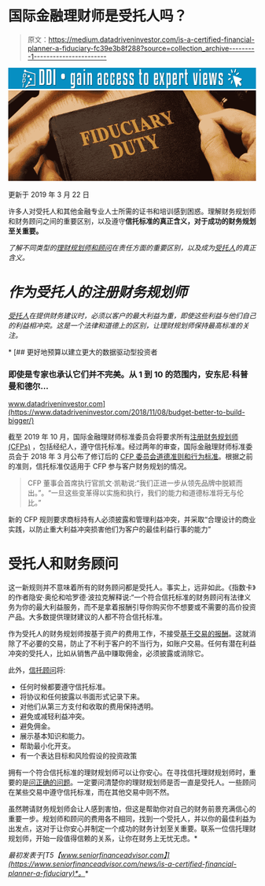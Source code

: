 # 国际金融理财师是受托人吗？

> 原文：<https://medium.datadriveninvestor.com/is-a-certified-financial-planner-a-fiduciary-fc39e3b8f288?source=collection_archive---------1----------------------->

[![](img/ec9e927e6349a6d8070587944c77e0d8.png)](http://www.track.datadriveninvestor.com/1B9E)![](img/326ebf95e77fb7cdf0c228fa4d7b961d.png)

更新于 2019 年 3 月 22 日

许多人对受托人和其他金融专业人士所需的证书和培训感到困惑。理解财务规划师和财务顾问之间的重要区别，以及遵守[](https://www.seniorfinanceadvisor.com/resources/investment-financial-terms-glossary#fiduciaryduty)**信托标准的真正含义，对于成功的财务规划至关重要。**

*了解不同类型的[理财规划师和顾问](https://www.seniorfinanceadvisor.com/resources/defining-financial-service-professionals)在责任方面的重要区别，以及成为[受托人](https://www.seniorfinanceadvisor.com/resources/what-is-a-fiduciary-financial-advisor)的真正含义。*

# *作为受托人的注册财务规划师*

*[受托人](https://www.seniorfinanceadvisor.com/news/why-are-fiduciary-advisors-so-important)在提供财务建议时，必须以客户的最大利益为重，即使这些利益与他们自己的利益相冲突。这是一个法律和道德上的区别，让理财规划师保持最高标准的关注。*

*[](https://www.datadriveninvestor.com/2018/11/08/budget-better-to-build-bigger/) [## 更好地预算以建立更大的数据驱动型投资者

### 即使是专家也承认它们并不完美。从 1 到 10 的范围内，安东尼·科普曼和德尔…

www.datadriveninvestor.com](https://www.datadriveninvestor.com/2018/11/08/budget-better-to-build-bigger/) 

截至 2019 年 10 月，国际金融理财师标准委员会将要求所有[注册财务规划师(CFPs)](https://www.seniorfinanceadvisor.com/news/why-are-fiduciary-advisors-so-important#CFP) ，包括经纪人，遵守信托标准。经过两年的审查，国际金融理财师标准委员会于 2018 年 3 月公布了修订后的 [CFP 委员会道德准则和行为标准](https://www.cfp.net/about-cfp-board/ethics-enforcement)。根据之前的准则，信托标准仅适用于 CFP 参与客户财务规划的情况。

> CFP 董事会首席执行官凯文·凯勒说:“我们正进一步从领先品牌中脱颖而出。”。“一旦这些变革得以实施和执行，我们的能力和道德标准将无与伦比。”

新的 CFP 规则要求商标持有人必须披露和管理利益冲突，并采取“合理设计的商业实践，以防止重大利益冲突损害他们为客户的最佳利益行事的能力”

# 受托人和财务顾问

这一新规则并不意味着所有的财务顾问都是受托人。事实上，远非如此。《指数卡》的作者隐安·奥伦和哈罗德·波拉克解释说:“一个符合信托标准的财务顾问有法律义务为你的最大利益服务，而不是拿着报酬引导你购买你不想要或不需要的高价投资产品。大多数提供理财建议的人都不符合信托标准。

作为受托人的财务规划师按基于资产的费用工作，不接受[基于交易的报酬](https://www.seniorfinanceadvisor.com/resources/financial-advisor-fees)。这就消除了不必要的交易，防止了不利于客户的不当行为，如账户交易。任何有潜在利益冲突的受托人，比如从销售产品中赚取佣金，必须披露或消除它。

此外，[信托顾问](https://www.seniorfinanceadvisor.com/news/personal-finance-advisors-you-can-trust)将:

*   任何时候都要遵守信托标准。
*   将协议和任何披露以书面形式记录下来。
*   对他们从第三方支付和收取的费用保持透明。
*   避免或减轻利益冲突。
*   避免佣金。
*   展示基本知识和能力。
*   帮助最小化开支。
*   有一个表达目标和风险假设的投资政策

拥有一个符合信托标准的理财规划师可以让你安心。在寻找信托理财规划师时，重要的是[问正确的问题](https://www.seniorfinanceadvisor.com/resources/top-questions-to-ask-financial-advisors)。一定要问清楚你的理财规划师是否一直是受托人。一些顾问在某些交易中遵守信托标准，而在其他交易中则不然。

虽然聘请财务规划师会让人感到害怕，但这是帮助你对自己的财务前景充满信心的重要一步。规划师和顾问的费用各不相同，找到一个受托人，并以你的最佳利益为出发点，这对于让你安心并制定一个成功的财务计划至关重要。联系一位信托理财规划师，开始一段值得信赖的关系，让你在财务上无忧无虑。* 

**最初发表于*[T5【www.seniorfinanceadvisor.com】](https://www.seniorfinanceadvisor.com/news/is-a-certified-financial-planner-a-fiduciary)*。**